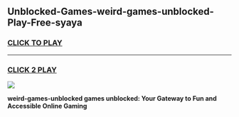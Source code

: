 
## Unblocked-Games-weird-games-unblocked-Play-Free-syaya
<h3>
<a href="https://premium76.site?title=weird-games-unblocked&ref=18A1">CLICK TO PLAY</a></h3>
<hr>

<h3>
<a href="https://premium76.site?title=weird-games-unblocked&ref=18A1">CLICK 2 PLAY</a>
  
</h3>

<a href="https://premium76.site?title=weird-games-unblocked&ref=18A1"><img src="https://clearcache.store/games.png"></a>


**weird-games-unblocked games unblocked: Your Gateway to Fun and Accessible Online Gaming**
